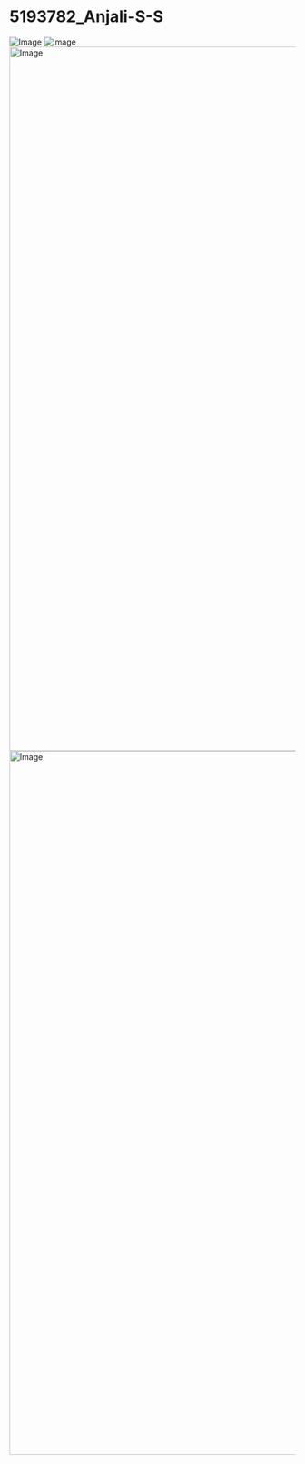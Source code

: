 # 5193782_Anjali-S-S
![Image](https://github.com/user-attachments/assets/6e965f3e-0f6e-490a-bc47-09697e71f334)
![Image](https://github.com/user-attachments/assets/0337c166-186c-413f-a2fd-f14f120f4c48)
<img width="1754" height="1238" alt="Image" src="https://github.com/user-attachments/assets/4c9d72e4-f23b-4ca1-ae1b-cb20f33a8479" />
<img width="1754" height="1238" alt="Image" src="https://github.com/user-attachments/assets/79e2fcde-0ebc-496b-84e4-60485fd59073" />
